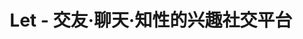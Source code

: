 ---
description: 全方位交友，没人。Materials design 中的长阴影是不是过了？
layout: post
results:
- primaryGenreName: Social Networking
  version: '1.1'
  genreIds:
  - '6005'
  - '6012'
  formattedPrice: 免费
  artworkUrl60: http://is4.mzstatic.com/image/thumb/Purple20/v4/24/e4/c2/24e4c24f-c028-726f-4168-c68db3ffc672/source/60x60bb.jpg
  minimumOsVersion: '7.1'
  appletvScreenshotUrls: &a []
  sellerName: Zhejiang mingren Software Co., Ltd.
  supportedDevices:
  - iPhone4
  - iPad2Wifi
  - iPad23G
  - iPhone4S
  - iPadThirdGen
  - iPadThirdGen4G
  - iPhone5
  - iPodTouchFifthGen
  - iPadFourthGen
  - iPadFourthGen4G
  - iPadMini
  - iPadMini4G
  - iPhone5c
  - iPhone5s
  - iPhone6
  - iPhone6Plus
  - iPodTouchSixthGen
  genres:
  - 社交
  - 生活
  currentVersionReleaseDate: '2016-05-09T18:10:48Z'
  trackName: Let - 交友·聊天·知性的兴趣社交平台
  isVppDeviceBasedLicensingEnabled: true
  description: "Let是一款推陈出新的全方位社交APP，在场景的虚拟真实下，无论在线上线下，你总能找到你想要联系的那个“Ta”，不管是工作研究，学术讨论，或者娱乐八卦，运动爱好，总有一个社群场景适合你。Let’s
    Enjoy Talking, 让我们享受交流，愉快对话！\n\n\n斗图功能全新上架：\n\n1、目前最新最全表情包大放送，任选任取\n2、推荐最流行网络用语，可变字体，可定制化自己个性化表情\n\n斗图才是聊天的正确方式，斗出真感情，斗出新高度；\n年轻人一言不合就开始斗图，超海量表情包在手天下我有\n\n\n\n在Let社交中，你可以参加兴趣社群，找到共同爱好，结交同频好友：\n\n-组团开黑，英雄联盟皮肤你拿走\n\n-那些被人忽略却绝不能错过的30本小说\n\n-晒奇葩经历，送你一场说走就走的旅行\n\n-用免费烤箱，换你的觅食经验\n\n-分享最难忘影评，电影票每周免费领\n\n-衣装搭配大咖秀，免费包包美衣任你挑\n\n-Po出完美化妆术，高端化妆品送给你\n\n-减肥是悲惨的励志故事，敢不敢晒一晒谁更高能\n\n
    \n\n\n\n目前社交app的尴尬\n\n1.打开通讯录，看着好几百号的好友，却发现没有一个能聊天的\n\n2.很兴奋的在群里和多人打招呼，却发现群里要么消无声息，要么信息满天飞，总之一句话，没有人搭理\n\n3.打开好友动态，充斥着大量的刷屏广告，累觉不爱了\n\n4.想要你的时候不见你人，不想见你却一直出现，没有缘分\n\n
    \n\n \n\nLet社交，给你想要交的朋友，给你三观同频的交友环境，给你最佳的展示舞台。\n\n一、最贴心的信息展示：\n\nLet社群消息永远不会让你心烦，好友信息却及时提醒；让你告别无关群聊内容\n\n
    \n\n二、最有效的群组机制： \n\n（1）瞬间找到周边社群，趣味选择，找到同属性的人，讨论共同感兴趣的话题\n\nLet社群精华墙，让你迅速找到最有价值的信息，找到最匹配的群组，让三观相同的人迅速交友\n\n（2）你说过最有价值的言论将会保留，价值信息迅速筛选，不再增加重复交流成本，Let给你一个展示自我的舞台，让你的价值得到他人的认可\n\n（3）关注他人的价值言论，找到对你最有价值的朋友，相互进步\n\n
    \n\n三、最好玩有趣的印象标签：\n\n好玩印象朋友标签，在开放式的“朋友圈”碎片化的故事模式中读取他人，360度了解交友对象，找到共性。\n\n全面展示，个性方式，有趣破冰交互，瞬间交友\n\n
    \n\nLet社交还有更多功能和朋友等着你来选！\n\n\n\nLet社交官方微博：Let社交应用 \nLet社交官方微信公众号：Let乐言（Let0408）"
  price: 0
  trackId: 1099025223
  releaseDate: '2016-04-14T20:26:42Z'
  advisories: *a
  screenshotUrls:
  - http://a5.mzstatic.com/us/r30/Purple20/v4/30/db/2f/30db2f57-5c39-6e2c-fe8c-31ba99220e79/screen1136x1136.jpeg
  - http://a4.mzstatic.com/us/r30/Purple60/v4/1b/b7/2a/1bb72ab1-c83f-bf10-0be1-bc4c04c37521/screen1136x1136.jpeg
  - http://a4.mzstatic.com/us/r30/Purple30/v4/e0/2e/04/e02e0417-963b-a251-4ea0-926305e8fa30/screen1136x1136.jpeg
  - http://a3.mzstatic.com/us/r30/Purple30/v4/a7/1e/d7/a71ed7c4-bfb7-ae6b-08b2-93cee813976c/screen1136x1136.jpeg
  - http://a4.mzstatic.com/us/r30/Purple30/v4/a6/4d/ba/a64dba3a-0bb9-1399-c949-e6c5dccd17eb/screen1136x1136.jpeg
  artistViewUrl: https://itunes.apple.com/cn/developer/zhe-jiang-ming-ren-ruan-jian/id1099025222?uo=4
  primaryGenreId: 6005
  kind: software
  fileSizeBytes: '57373661'
  bundleId: com.MingRen.Let
  trackContentRating: 4+
  releaseNotes: '1、上线了斗图功能

    2、改版印象界面

    3、通讯录可搜索功能

    4、精华上墙的头像显示'
  trackCensoredName: Let - 交友·聊天·知性的兴趣社交平台
  contentAdvisoryRating: 4+
  isGameCenterEnabled: false
  artistName: 浙江名仁软件有限公司
  languageCodesISO2A:
  - EN
  - ZH
  features: *a
  wrapperType: software
  artworkUrl512: http://is4.mzstatic.com/image/thumb/Purple20/v4/24/e4/c2/24e4c24f-c028-726f-4168-c68db3ffc672/source/512x512bb.jpg
  artworkUrl100: http://is4.mzstatic.com/image/thumb/Purple20/v4/24/e4/c2/24e4c24f-c028-726f-4168-c68db3ffc672/source/100x100bb.jpg
  trackViewUrl: https://geo.itunes.apple.com/cn/app/let-jiao-you-liao-tian-zhi/id1099025223?mt=8&uo=4
  artistId: 1099025222
  currency: CNY
  ipadScreenshotUrls: *a
category: 社交
tags: tag1
resultCount: 1
title: Let - 交友·聊天·知性的兴趣社交平台

---